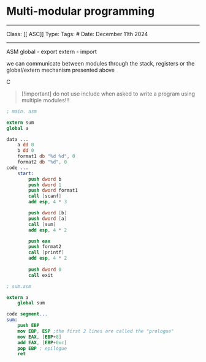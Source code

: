 # Multi-modular programming
___
Class: [[ ASC]]
Type: 
Tags: # 
Date: December 11th 2024
___

ASM
global - export
extern - import

we can communicate between modules through the stack, registers or the global/extern mechanism presented above

C


>[!important] do not use include when asked to write a program using multiple modules!!!


```nasm
; main. asm

extern sum
global a

data ...
	a dd 0
	b dd 0
	format1 db "%d %d", 0
	format2 db "%d", 0 
code ...
	start:
		push dword b 
		push dword 1 
		push dword format1 
		call [scanf] 
		add esp, 4 * 3 

		push dword [b]
		push dword [a]
		call [sum] 
		add esp, 4 * 2 

		push eax
		push format2 
		call [printf]
		add esp, 4 * 2 
		
		push dword 0 
		call exit 

```

```nasm 
; sum.asm

extern a
	global sum

code segment...
sum:
	push EBP
	mov EBP, ESP ;the first 2 lines are called the "prologue"
	mov EAX, [EBP+8]
	add EAX, [EBP+0xc]
	pop EBP ; epilogue
	ret 
```